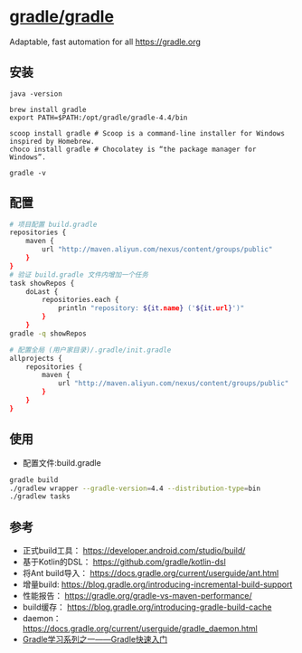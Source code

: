 # [gradle/gradle](https://github.com/gradle/gradle)

Adaptable, fast automation for all https://gradle.org

## 安装

```shell
java -version

brew install gradle
export PATH=$PATH:/opt/gradle/gradle-4.4/bin

scoop install gradle # Scoop is a command-line installer for Windows inspired by Homebrew.
choco install gradle # Chocolatey is “the package manager for Windows”.

gradle -v
```

## 配置

```sh
# 项目配置 build.gradle
repositories {
    maven {
        url "http://maven.aliyun.com/nexus/content/groups/public"
    }
}
# 验证 build.gradle 文件内增加一个任务
task showRepos {
    doLast {
        repositories.each {
            println "repository: ${it.name} ('${it.url}')"
        }
    }
gradle -q showRepos

# 配置全局 (用户家目录)/.gradle/init.gradle
allprojects {
    repositories {
        maven {
            url "http://maven.aliyun.com/nexus/content/groups/public"
        }
    }
}
```

## 使用

* 配置文件:build.gradle 

```sh
gradle build
./gradlew wrapper --gradle-version=4.4 --distribution-type=bin
./gradlew tasks
```

## 参考

* 正式build工具： https://developer.android.com/studio/build/
* 基于Kotlin的DSL： https://github.com/gradle/kotlin-dsl
* 将Ant build导入： https://docs.gradle.org/current/userguide/ant.html
* 增量build: https://blog.gradle.org/introducing-incremental-build-support
* 性能报告： https://gradle.org/gradle-vs-maven-performance/
* build缓存： https://blog.gradle.org/introducing-gradle-build-cache
* daemon： https://docs.gradle.org/current/userguide/gradle_daemon.html
* [Gradle学习系列之一——Gradle快速入门](https://www.cnblogs.com/davenkin/p/gradle-learning-1.html)
